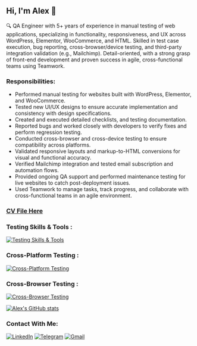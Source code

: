 ## Hi, I'm Alex 👋

🔍 QA Engineer with 5+ years of experience in manual testing of web applications, specializing in functionality, responsiveness, and UX across WordPress, Elementor, WooCommerce, and HTML. Skilled in test case execution, bug reporting, cross-browser/device testing, and third-party integration validation (e.g., Mailchimp). Detail-oriented, with a strong grasp of front-end development and proven success in agile, cross-functional teams using Teamwork.

### Responsibilities:
<ul>
  <li> Performed manual testing for websites built with WordPress, Elementor, and WooCommerce.</li>
  <li> Tested new UI/UX designs to ensure accurate implementation and consistency with design specifications.</li>
  <li> Created and executed detailed checklists, and testing documentation.</li>
  <li> Reported bugs and worked closely with developers to verify fixes and perform regression testing.</li>
  <li> Conducted cross-browser and cross-device testing to ensure compatibility across platforms.</li>
  <li> Validated responsive layouts and markup-to-HTML conversions for visual and functional accuracy.</li>
  <li> Verified Mailchimp integration and tested email subscription and automation flows.</li>
  <li> Provided ongoing QA support and performed maintenance testing for live websites to catch post-deployment issues.</li>
  <li> Used Teamwork to manage tasks, track progress, and collaborate with cross-functional teams in an agile environment.</li>
</ul>

### [CV File Here](https://github.com/AlexKuchkov/Resume/blob/5a76f7b0f27e6425007a2cb1e7fb2586342d4035/AKResume.pdf)

### Testing Skills & Tools :
[![Testing Skills & Tools](https://go-skill-icons.vercel.app/api/icons?i=wordpress,lighthouse,shopify,html,css,bootstrap,react,js,xcode,vscode,slack,teams,notion,git,github,ai,ps,xd,indesign,figma&theme=dark&perline=5)](#)

### Cross-Platform Testing :
[![Cross-Platform Testing](https://go-skill-icons.vercel.app/api/icons?i=windows,apple,android,&theme=dark)](#)

### Cross-Browser Testing :
[![Cross-Browser Testing](https://go-skill-icons.vercel.app/api/icons?i=chrome,safari,firefox,edge,opera,&theme=dark)](#)

[![Alex's GitHub stats](https://github-readme-stats.vercel.app/api?username=AlexKuchkov&show_icons=true&theme=transparent)](#)


### Contact With Me:
[![LinkedIn](https://custom-icon-badges.demolab.com/badge/LinkedIn-0A66C2?logo=linkedin-white&logoColor=fff)](https://www.linkedin.com/in/alexkuchkov)
[![Telegram](https://img.shields.io/badge/Telegram-2CA5E0?logo=telegram&logoColor=white)](https://t.me/Hollister89)
[![Gmail](https://img.shields.io/badge/Gmail-D14836?logo=gmail&logoColor=white)](mailto:alexku4kov@gmail.com)

